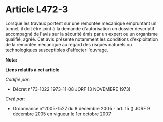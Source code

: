 # Article L472-3

Lorsque les travaux portent sur une remontée mécanique empruntant un tunnel, il doit être joint à la demande d'autorisation
un dossier descriptif accompagné de l'avis sur la sécurité émis par un expert ou un organisme qualifié, agréé. Cet avis
présente notamment les conditions d'exploitation de la remontée mécanique au regard des risques naturels ou technologiques
susceptibles d'affecter l'ouvrage.

**Nota:**



**Liens relatifs à cet article**

_Codifié par_:

  - Décret n°73-1022 1973-11-08 JORF 13 NOVEMBRE 1973)

_Créé par_:

  - Ordonnance n°2005-1527 du 8 décembre 2005 - art. 15 () JORF 9 décembre 2005 en vigueur le 1er octobre 2007
